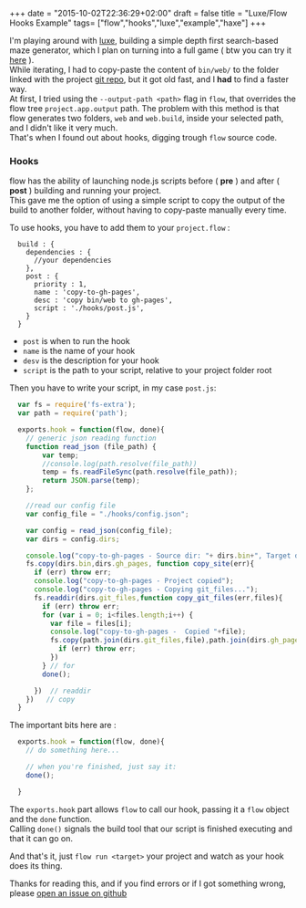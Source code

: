 +++
date = "2015-10-02T22:36:29+02:00"
draft = false
title = "Luxe/Flow Hooks Example"
tags= ["flow","hooks","luxe","example","haxe"]
+++

I'm playing around with [luxe](http://luxeengine.com/), building a simple depth first search-based maze generator, which I plan on turning into a full game ( btw you can try it [here](http://silvio.tisato.me/mazes/) ).  
While iterating, I had to copy-paste the content of `bin/web/` to the folder linked with the project [git repo](https://github.com/stisa/mazes), but it got old fast, and I **had** to find a faster way.    
At first, I tried using the  `--output-path <path>` flag in `flow`, that overrides the flow tree `project.app.output` path. The problem with this method is that flow generates two folders, `web` and `web.build`, inside your selected path, and I didn't like it very much.  
That's when I found out about hooks, digging trough `flow` source code.

### Hooks

flow has the ability of launching node.js scripts before ( **pre** ) and after ( **post** ) building and running your project.  
This gave me the option of using a simple script to copy the output of the build to another folder, without having to copy-paste manually every time.

To use hooks, you have to add them to your `project.flow` :

```clike
  build : {
    dependencies : {
      //your dependencies
    },
    post : {  
      priority : 1,
      name : 'copy-to-gh-pages',
      desc : 'copy bin/web to gh-pages',
      script : './hooks/post.js',
    }
  }
```
- `post` is when to run the hook
- `name` is the name of your hook
- `desv` is the description for your hook
- `script` is the path to your script, relative to your project folder root

Then you have to write your script, in my case `post.js`:

```js
  var fs = require('fs-extra');
  var path = require('path');

  exports.hook = function(flow, done){
    // generic json reading function
    function read_json (file_path) {
        var temp;
        //console.log(path.resolve(file_path))
        temp = fs.readFileSync(path.resolve(file_path));
        return JSON.parse(temp);
    };

    //read our config file
    var config_file = "./hooks/config.json";

    var config = read_json(config_file);
    var dirs = config.dirs;

    console.log("copy-to-gh-pages - Source dir: "+ dirs.bin+", Target dir: "+ dirs.gh_pages);
    fs.copy(dirs.bin,dirs.gh_pages, function copy_site(err){
      if (err) throw err;
      console.log("copy-to-gh-pages - Project copied");
      console.log("copy-to-gh-pages - Copying git_files...");
      fs.readdir(dirs.git_files,function copy_git_files(err,files){
        if (err) throw err;
        for (var i = 0; i<files.length;i++) {
          var file = files[i];
          console.log("copy-to-gh-pages -  Copied "+file);
          fs.copy(path.join(dirs.git_files,file),path.join(dirs.gh_pages,file), function copy_file(err){
            if (err) throw err;
          })
        } // for
        done();

      })  // readdir
    })   // copy
  }

```

The important bits here are :
```js
  exports.hook = function(flow, done){
    // do something here...

    // when you're finished, just say it:
    done();

  }
```

The `exports.hook` part allows `flow` to call our hook, passing it a `flow` object and the `done` function.  
Calling `done()` signals the build tool that our script is finished executing and that it can go on.

And that's it, just `flow run <target>` your project and watch as your hook does its thing.

Thanks for reading this, and if you find errors or if I got something wrong, please [open an issue on github](https://github.com/stisa/stisa.github.io)
